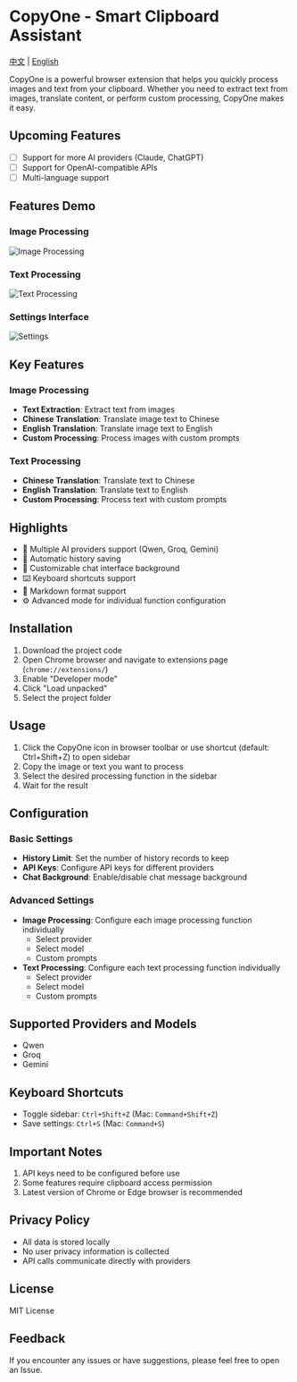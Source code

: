 # CopyOne - Smart Clipboard Assistant

[中文](README.md) | [English](README_en.md)

CopyOne is a powerful browser extension that helps you quickly process images and text from your clipboard. Whether you need to extract text from images, translate content, or perform custom processing, CopyOne makes it easy.

## Upcoming Features

- [ ] Support for more AI providers (Claude, ChatGPT)
- [ ] Support for OpenAI-compatible APIs
- [ ] Multi-language support

## Features Demo

### Image Processing
![Image Processing](screenshots/图片功能展示.png)

### Text Processing
![Text Processing](screenshots/文本功能展示.png)

### Settings Interface
![Settings](screenshots/设置页面展示.png)

## Key Features

### Image Processing
- **Text Extraction**: Extract text from images
- **Chinese Translation**: Translate image text to Chinese
- **English Translation**: Translate image text to English
- **Custom Processing**: Process images with custom prompts

### Text Processing
- **Chinese Translation**: Translate text to Chinese
- **English Translation**: Translate text to English
- **Custom Processing**: Process text with custom prompts

## Highlights

- 🚀 Multiple AI providers support (Qwen, Groq, Gemini)
- 💾 Automatic history saving
- 🎨 Customizable chat interface background
- ⌨️ Keyboard shortcuts support
- 📝 Markdown format support
- ⚙️ Advanced mode for individual function configuration

## Installation

1. Download the project code
2. Open Chrome browser and navigate to extensions page (`chrome://extensions/`)
3. Enable "Developer mode"
4. Click "Load unpacked"
5. Select the project folder

## Usage

1. Click the CopyOne icon in browser toolbar or use shortcut (default: Ctrl+Shift+Z) to open sidebar
2. Copy the image or text you want to process
3. Select the desired processing function in the sidebar
4. Wait for the result

## Configuration

### Basic Settings
- **History Limit**: Set the number of history records to keep
- **API Keys**: Configure API keys for different providers
- **Chat Background**: Enable/disable chat message background

### Advanced Settings
- **Image Processing**: Configure each image processing function individually
  - Select provider
  - Select model
  - Custom prompts
- **Text Processing**: Configure each text processing function individually
  - Select provider
  - Select model
  - Custom prompts

## Supported Providers and Models

- Qwen
- Groq
- Gemini

## Keyboard Shortcuts

- Toggle sidebar: `Ctrl+Shift+Z` (Mac: `Command+Shift+Z`)
- Save settings: `Ctrl+S` (Mac: `Command+S`)

## Important Notes

1. API keys need to be configured before use
2. Some features require clipboard access permission
3. Latest version of Chrome or Edge browser is recommended

## Privacy Policy

- All data is stored locally
- No user privacy information is collected
- API calls communicate directly with providers

## License

MIT License

## Feedback

If you encounter any issues or have suggestions, please feel free to open an Issue.